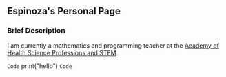 ## Espinoza's Personal Page

### Brief Description

I am currently a mathematics and programming teacher at the [Academy of Health Science Professions and STEM](https://ahsp.lajoyaisd.com/).

`Code`
print("hello")
`Code`
